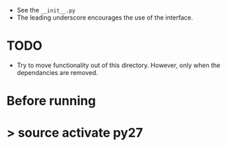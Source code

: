 * See the `__init__.py`
* The leading underscore encourages the use of the interface. 

# TODO

* Try to move functionality out of this directory. However, only when the dependancies are removed.

# Before running
# > source activate py27
